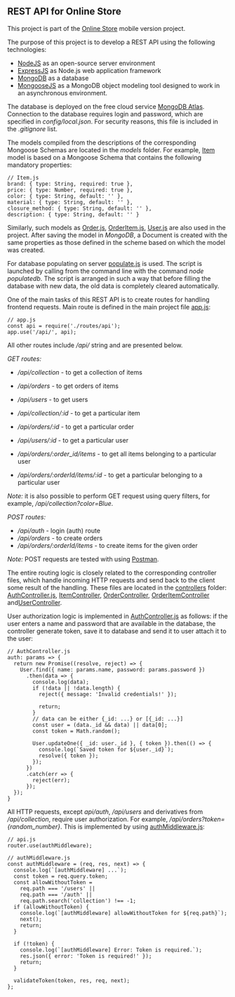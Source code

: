 ## REST API for Online Store

This project is part of the [Online Store](https://github.com/sudexp/mobile-project) mobile version project.  

The purpose of this project is to develop a REST API using the following technologies:  

- [NodeJS](https://nodejs.org/en/) as an open-source server environment  
- [ExpressJS](https://expressjs.com/) as Node.js web application framework  
- [MongoDB](https://www.mongodb.com/) as a database  
- [MongooseJS](https://mongoosejs.com/) as a MongoDB object modeling tool designed to work in an asynchronous environment.  

The database is deployed on the free cloud service [MongoDB Atlas](https://www.mongodb.com/cloud). Connection to the database requires login and password, which are specified in *config/local.json*. For security reasons, this file is included in the *.gitignore* list.  

The models compiled from the descriptions of the corresponding Mongoose Schemas are located in the *models* folder. For example, [Item](models/Item.js) model is based on a Mongoose Schema that contains the following mandatory properties:  
```
// Item.js
brand: { type: String, required: true },
price: { type: Number, required: true },
color: { type: String, default: '' },
material: { type: String, default: '' },
closure_method: { type: String, default: '' },
description: { type: String, default: '' }
```

Similarly, such models as [Order.js](models/Order.js), [OrderItem.js](models/OrderItem.js), [User.js](models/User.js) are also used in the project. After saving the model in *MongoDB*, a Document is created with the same properties as those defined in the scheme based on which the model was created.  

For database populating on server [populate.js](populatedb.js) is used. The script is launched by calling from the command line with the command *node populatedb*. The script is arranged in such a way that before filling the database with new data, the old data is completely cleared automatically.  

One of the main tasks of this REST API is to create routes for handling frontend requests. Main route is defined in the main project file [app.js](app.js):  
```
// app.js
const api = require('./routes/api');
app.use('/api/', api);
```

All other routes include */api/* string and are presented below.  

*GET routes:*  
- */api/collection* - to get a collection of items  
- */api/orders* - to get orders of items  
- */api/users* - to get users  

- */api/collection/:id* - to get a particular item  
- */api/orders/:id* - to get a particular order  
- */api/users/:id* - to get a particular user  

- */api/orders/:order_id/items* - to get all items belonging to a particular user  
- */api/orders/:orderId/items/:id* - to get a particular belonging to a particular user  

*Note:* it is also possible to perform GET request using query filters, for example, */api/collection?color=Blue*.

*POST routes:*  
- */api/auth* - login (auth) route  
- */api/orders* - to create orders  
- */api/orders/:orderId/items* - to create items for the given order  

*Note:* POST requests are tested with using [Postman](https://www.getpostman.com/).

The entire routing logic is closely related to the corresponding controller files, which handle incoming HTTP requests and send back to the client some result of the handling. These files are located in the [controllers](controllers) folder: [AuthController.js](controllers/AuthController.js), [ItemController](controllers/ItemController.js), [OrderController](controllers/OrderController.js), [OrderItemController](controllers/OrderItemController.js) and[UserController](controllers/UserController.js).  

User authorization logic is implemented in [AuthController.js](controllers/AuthController.js) as follows: if the user enters a name and password that are available in the database, the controller generate token, save it to database and send it to user attach it to the user:  
```
// AuthController.js
auth: params => {
  return new Promise((resolve, reject) => {
    User.find({ name: params.name, password: params.password })
      .then(data => {
        console.log(data);
        if (!data || !data.length) {
          reject({ message: 'Invalid credentials!' });

          return;
        }
        // data can be either {_id: ...} or [{_id: ...}]
        const user = (data._id && data) || data[0];
        const token = Math.random();

        User.updateOne({ _id: user._id }, { token }).then(() => {
          console.log(`Saved token for ${user._id}`);
          resolve({ token });
        });
      })
      .catch(err => {
        reject(err);
      });
  });
}
```

All HTTP requests, except *api/auth*, */api/users* and derivatives from */api/collection*, require user authorization. For example, */api/orders?token={random_number}*. This is implemented by using [authMiddleware.js](middlewares/authMiddleware.js):  
```
// api.js
router.use(authMiddleware);
```

```
// authMiddleware.js
const authMiddleware = (req, res, next) => {
  console.log(`[authMiddleware] ...`);
  const token = req.query.token;
  const allowWithoutToken =
    req.path === '/users' ||
    req.path === '/auth' ||
    req.path.search('collection') !== -1;
  if (allowWithoutToken) {
    console.log(`[authMiddleware] allowWithoutToken for ${req.path}`);
    next();
    return;
  }

  if (!token) {
    console.log(`[authMiddleware] Error: Token is required.`);
    res.json({ error: 'Token is required!' });
    return;
  }

  validateToken(token, res, req, next);
};
```